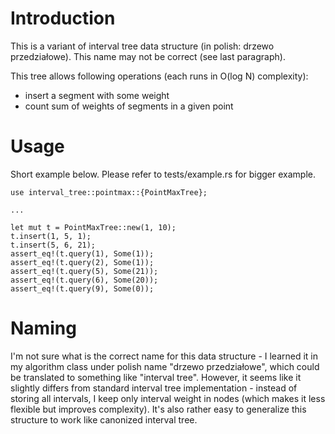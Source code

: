# Introduction
This is a variant of interval tree data structure (in polish: drzewo 
przedziałowe). This name may not be correct (see last paragraph).

This tree allows following operations (each runs in O(log N) complexity):
- insert a segment with some weight
- count sum of weights of segments in a given point


# Usage

Short example below. Please refer to tests/example.rs for bigger example.

```
use interval_tree::pointmax::{PointMaxTree};

...

let mut t = PointMaxTree::new(1, 10);
t.insert(1, 5, 1);
t.insert(5, 6, 21);
assert_eq!(t.query(1), Some(1));
assert_eq!(t.query(2), Some(1));
assert_eq!(t.query(5), Some(21));
assert_eq!(t.query(6), Some(20));
assert_eq!(t.query(9), Some(0));
```

# Naming

I'm not sure what is the correct name for this data structure - I learned it
in my algorithm class under polish name "drzewo przedziałowe", which could be
translated to something like "interval tree". However, it seems like it
slightly differs from standard interval tree implementation - instead
of storing all intervals, I keep only interval weight in nodes (which
makes it less flexible but improves complexity). It's also rather easy to 
generalize this structure to work like canonized interval tree.
